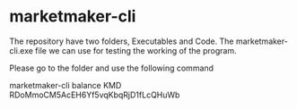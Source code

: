 # marketmaker-cli
The repository have two folders, Executables and Code. The marketmaker-cli.exe file we can use for testing the working of the program.

Please go to the folder and use the following command 

marketmaker-cli balance KMD RDoMmoCM5AcEH6Yf5vqKbqRjD1fLcQHuWb
